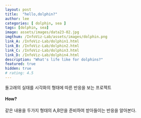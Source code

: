 ```yaml
---
layout: post
title:  "hello,dolphin?"
author: lee
categories: [ dolphin, sea ]
tags: [dolphin, sea]
image: assets/images/data23-02.jpg
imgthum: /InfoViz-Lab/assets/images/dolphin.png
link_A: /InfoViz-Lab/dolphin1.html
link_B: /InfoViz-Lab/dolphin2.html
link_C: /InfoViz-Lab/dolphin3.html
link_D: /InfoViz-Lab/dolphin4.html
description: "What's life like for dolphins?"
featured: true
hidden: true
# rating: 4.5
---
```


돌고래의 실태를 시각화의 형태에 따른 반응을 보는 프로젝트 

#### How?
같은 내용을 두가지 형태의 A,B안을 준비하여 받아들이는 반응을 알아본다.

